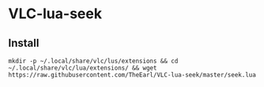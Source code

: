 # VLC-lua-seek
## Install
```
mkdir -p ~/.local/share/vlc/lus/extensions && cd ~/.local/share/vlc/lua/extensions/ && wget https://raw.githubusercontent.com/TheEarl/VLC-lua-seek/master/seek.lua
```

